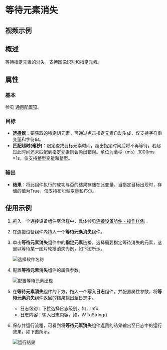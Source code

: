 # 等待元素消失

## 视频示例

## 概述

等待指定元素的消失，支持图像识别和指定元素。

## 属性

### 基本

参见 [通用配置项](../Appendix/CommonConfigurationItems.md)。

### 目标

- **[选择器](../Appendix/Selector.md)**：要获取的特定UI元素。可通过点击指定元素自动生成，仅支持字符串变量和字符串。
- **匹配超时(毫秒)**：限定查找目标元素时间，超出指定时间后将不再等待。若超过此时间还未匹配到指定元素则会抛出错误。单位为毫秒（ms）,1000ms =1s，仅支持整型变量和整型。

### 输出

- **结果**：将此组件执行的成功与否的结果存储在此变量。当指定目标出现时，存储的值为True，仅支持布尔型变量和布尔。
  
## 使用示例

1. 拖入一个连接设备组件至流程中，具体参见[连接设备组件 - 操作样例](./MobileConnect.md)。
2. 在连接设备组件内拖入一个**等待元素消失**组件。
3. 单击**等待元素消失**组件中的**指定元素**链接，选择需要指定等待消失的元素，这里以等待某一图片轮播消失为例，如下图所示。

    ![选择软件名称](https://docimages.blob.core.chinacloudapi.cn/images/Activities/stepshow20201224.png)

4. 配置**等待元素消失**组件的属性参数。

    ![配置等待元素出现](https://docimages.blob.core.chinacloudapi.cn/images/Activities/settingwaitelementvanish20201224.png)

5. 在**等待元素消失**组件的下方，拖入一个**写入日志**组件，并配置属性参数，将**等待元素消失**组件返回的结果输出至日志中。

    - 日志级别：下拉选择日志级别，如，Info
    - 日志内容：输入日志内容，如，W.ToString()

6. 保存并运行流程，可看到将**等待元素消失**组件返回的结果输出至日志中的运行效果，如下图所示。

    ![运行结果](https://docimages.blob.core.chinacloudapi.cn/images/Activities/showwaitelementvanish20201224.png)
